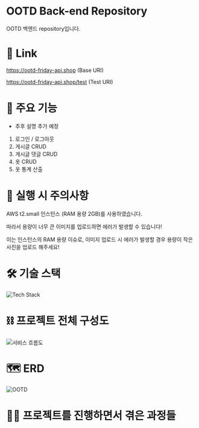 # OOTD Back-end Repository

OOTD 백엔드 repository입니다.

# 🔗 Link

https://ootd-friday-api.shop (Base URI)

https://ootd-friday-api.shop/test (Test URI)

# 📜 주요 기능

- 추후 설명 추가 예정

1. 로그인 / 로그아웃
2. 게시글 CRUD
3. 게시글 댓글 CRUD
4. 옷 CRUD
5. 옷 통계 산출

# 📌 실행 시 주의사항

AWS t2.small 인스턴스 (RAM 용량 2GB)를 사용하였습니다.

따라서 용량이 너무 큰 이미지를 업로드하면 에러가 발생할 수 있습니다!

이는 인스턴스의 RAM 용량 이슈로, 이미지 업로드 시 에러가 발생할 경우 용량이 작은 사진을 업로드 해주세요!

# 🛠️ 기술 스택

![Tech Stack](https://user-images.githubusercontent.com/66549638/211744710-fa43e955-9a03-4b49-b8fc-8ce48680cf71.png)

# ⛓️ 프로젝트 전체 구성도

![서비스 흐름도](https://user-images.githubusercontent.com/66549638/211744722-3861061c-70f3-4485-8969-49775f734966.png)

# 🗺️ ERD

![OOTD](https://user-images.githubusercontent.com/66549638/211743575-7f2f6618-1ebe-4914-9212-58ce136c8d16.png)

# 🧑‍💻 프로젝트를 진행하면서 겪은 과정들
